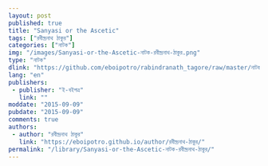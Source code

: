 ```yaml
---
layout: post
published: true
title: "Sanyasi or the Ascetic"
tags: ["রবীন্দ্রনাথ ঠাকুর"]
categories: ["নাটক"]
img: "/images/Sanyasi-or-the-Ascetic-নাটক-রবীন্দ্রনাথ-ঠাকুর.png"
type: "নাটক"
dlink: "https://github.com/eboipotro/rabindranath_tagore/raw/master/নাটক/Sanyasi_or_the_Ascetic.epub"
lang: "en"
publishers: 
 - publisher: "ই-বইপত্র"
   link: ""
moddate: "2015-09-09"
pubdate: "2015-09-09"
comments: true
authors: 
 - author: "রবীন্দ্রনাথ ঠাকুর"
   link: "https://eboipotro.github.io/author/রবীন্দ্রনাথ-ঠাকুর/"
permalink: "/library/Sanyasi-or-the-Ascetic-নাটক-রবীন্দ্রনাথ-ঠাকুর/"
---
```

